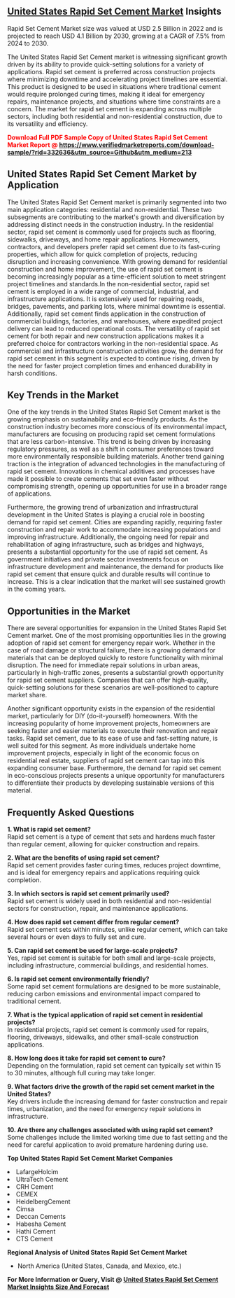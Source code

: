 <h2><a href="https://www.verifiedmarketreports.com/download-sample/?rid=332636&amp;utm_source=Github&amp;utm_medium=213" target="_blank">United States Rapid Set Cement Market</a> Insights</h2><p>Rapid Set Cement Market size was valued at USD 2.5 Billion in 2022 and is projected to reach USD 4.1 Billion by 2030, growing at a CAGR of 7.5% from 2024 to 2030.</p><p><p>The United States Rapid Set Cement market is witnessing significant growth driven by its ability to provide quick-setting solutions for a variety of applications. Rapid set cement is preferred across construction projects where minimizing downtime and accelerating project timelines are essential. This product is designed to be used in situations where traditional cement would require prolonged curing times, making it ideal for emergency repairs, maintenance projects, and situations where time constraints are a concern. The market for rapid set cement is expanding across multiple sectors, including both residential and non-residential construction, due to its versatility and efficiency. <strong><p><span class=""><span style="color: #ff0000;"><strong>Download Full PDF Sample Copy of United States Rapid Set Cement Market Report</strong> @ </span><a href="https://www.verifiedmarketreports.com/download-sample/?rid=332636&amp;utm_source=Github&amp;utm_medium=213" target="_blank">https://www.verifiedmarketreports.com/download-sample/?rid=332636&amp;utm_source=Github&amp;utm_medium=213</a></span></p></strong></p><h2>United States Rapid Set Cement Market by Application</h2><p>The United States Rapid Set Cement market is primarily segmented into two main application categories: residential and non-residential. These two subsegments are contributing to the market's growth and diversification by addressing distinct needs in the construction industry. In the residential sector, rapid set cement is commonly used for projects such as flooring, sidewalks, driveways, and home repair applications. Homeowners, contractors, and developers prefer rapid set cement due to its fast-curing properties, which allow for quick completion of projects, reducing disruption and increasing convenience. With growing demand for residential construction and home improvement, the use of rapid set cement is becoming increasingly popular as a time-efficient solution to meet stringent project timelines and standards.In the non-residential sector, rapid set cement is employed in a wide range of commercial, industrial, and infrastructure applications. It is extensively used for repairing roads, bridges, pavements, and parking lots, where minimal downtime is essential. Additionally, rapid set cement finds application in the construction of commercial buildings, factories, and warehouses, where expedited project delivery can lead to reduced operational costs. The versatility of rapid set cement for both repair and new construction applications makes it a preferred choice for contractors working in the non-residential space. As commercial and infrastructure construction activities grow, the demand for rapid set cement in this segment is expected to continue rising, driven by the need for faster project completion times and enhanced durability in harsh conditions.<h2>Key Trends in the Market</h2><p>One of the key trends in the United States Rapid Set Cement market is the growing emphasis on sustainability and eco-friendly products. As the construction industry becomes more conscious of its environmental impact, manufacturers are focusing on producing rapid set cement formulations that are less carbon-intensive. This trend is being driven by increasing regulatory pressures, as well as a shift in consumer preferences toward more environmentally responsible building materials. Another trend gaining traction is the integration of advanced technologies in the manufacturing of rapid set cement. Innovations in chemical additives and processes have made it possible to create cements that set even faster without compromising strength, opening up opportunities for use in a broader range of applications.<p>Furthermore, the growing trend of urbanization and infrastructural development in the United States is playing a crucial role in boosting demand for rapid set cement. Cities are expanding rapidly, requiring faster construction and repair work to accommodate increasing populations and improving infrastructure. Additionally, the ongoing need for repair and rehabilitation of aging infrastructure, such as bridges and highways, presents a substantial opportunity for the use of rapid set cement. As government initiatives and private sector investments focus on infrastructure development and maintenance, the demand for products like rapid set cement that ensure quick and durable results will continue to increase. This is a clear indication that the market will see sustained growth in the coming years.<h2>Opportunities in the Market</h2><p>There are several opportunities for expansion in the United States Rapid Set Cement market. One of the most promising opportunities lies in the growing adoption of rapid set cement for emergency repair work. Whether in the case of road damage or structural failure, there is a growing demand for materials that can be deployed quickly to restore functionality with minimal disruption. The need for immediate repair solutions in urban areas, particularly in high-traffic zones, presents a substantial growth opportunity for rapid set cement suppliers. Companies that can offer high-quality, quick-setting solutions for these scenarios are well-positioned to capture market share.<p>Another significant opportunity exists in the expansion of the residential market, particularly for DIY (do-it-yourself) homeowners. With the increasing popularity of home improvement projects, homeowners are seeking faster and easier materials to execute their renovation and repair tasks. Rapid set cement, due to its ease of use and fast-setting nature, is well suited for this segment. As more individuals undertake home improvement projects, especially in light of the economic focus on residential real estate, suppliers of rapid set cement can tap into this expanding consumer base. Furthermore, the demand for rapid set cement in eco-conscious projects presents a unique opportunity for manufacturers to differentiate their products by developing sustainable versions of this material.<h2>Frequently Asked Questions</h2><p><strong>1. What is rapid set cement?</strong><br>Rapid set cement is a type of cement that sets and hardens much faster than regular cement, allowing for quicker construction and repairs.</p><p><strong>2. What are the benefits of using rapid set cement?</strong><br>Rapid set cement provides faster curing times, reduces project downtime, and is ideal for emergency repairs and applications requiring quick completion.</p><p><strong>3. In which sectors is rapid set cement primarily used?</strong><br>Rapid set cement is widely used in both residential and non-residential sectors for construction, repair, and maintenance applications.</p><p><strong>4. How does rapid set cement differ from regular cement?</strong><br>Rapid set cement sets within minutes, unlike regular cement, which can take several hours or even days to fully set and cure.</p><p><strong>5. Can rapid set cement be used for large-scale projects?</strong><br>Yes, rapid set cement is suitable for both small and large-scale projects, including infrastructure, commercial buildings, and residential homes.</p><p><strong>6. Is rapid set cement environmentally friendly?</strong><br>Some rapid set cement formulations are designed to be more sustainable, reducing carbon emissions and environmental impact compared to traditional cement.</p><p><strong>7. What is the typical application of rapid set cement in residential projects?</strong><br>In residential projects, rapid set cement is commonly used for repairs, flooring, driveways, sidewalks, and other small-scale construction applications.</p><p><strong>8. How long does it take for rapid set cement to cure?</strong><br>Depending on the formulation, rapid set cement can typically set within 15 to 30 minutes, although full curing may take longer.</p><p><strong>9. What factors drive the growth of the rapid set cement market in the United States?</strong><br>Key drivers include the increasing demand for faster construction and repair times, urbanization, and the need for emergency repair solutions in infrastructure.</p><p><strong>10. Are there any challenges associated with using rapid set cement?</strong><br>Some challenges include the limited working time due to fast setting and the need for careful application to avoid premature hardening during use.</p></p><p><strong>Top United States Rapid Set Cement Market Companies</strong></p><div data-test-id=""><p><li>LafargeHolcim</li><li> UltraTech Cement</li><li> CRH Cement</li><li> CEMEX</li><li> HeidelbergCement</li><li> Cimsa</li><li> Deccan Cements</li><li> Habesha Cement</li><li> Hathi Cement</li><li> CTS Cement</li></p><div><strong>Regional Analysis of&nbsp;United States Rapid Set Cement Market</strong></div><ul><li dir="ltr"><p dir="ltr">North America&nbsp;(United States, Canada, and Mexico, etc.)</p></li></ul><p><strong>For More Information or Query, Visit @&nbsp;</strong><strong><a href="https://www.verifiedmarketreports.com/product/rapid-set-cement-market/?utm_source=Github&amp;utm_medium=213" target="_blank">United States Rapid Set Cement Market Insights Size And Forecast</a></strong></p></div>
